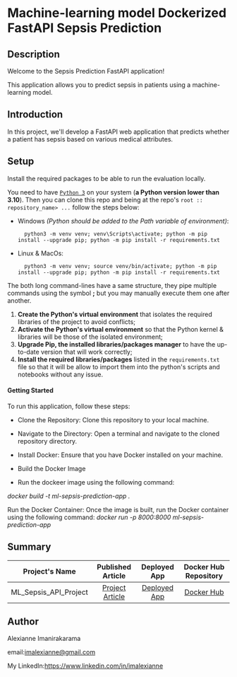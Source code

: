 #  Machine-learning model Dockerized FastAPI Sepsis Prediction

## Description 

Welcome to the Sepsis Prediction FastAPI application!

This application allows you to predict sepsis in patients using a machine-learning model.



## Introduction

 In this project, we'll develop a FastAPI web application that predicts whether a patient has sepsis based on various medical attributes.

## Setup
Install the required packages to be able to run the evaluation locally.

You need to have [`Python 3`](https://www.python.org/) on your system (**a Python version lower than 3.10**). Then you can clone this repo and being at the repo's `root :: repository_name> ...`  follow the steps below:


- Windows *(Python should be added to the Path variable of environment)*:
        
        python3 -m venv venv; venv\Scripts\activate; python -m pip install --upgrade pip; python -m pip install -r requirements.txt  

- Linux & MacOs:
        
        python3 -m venv venv; source venv/bin/activate; python -m pip install --upgrade pip; python -m pip install -r requirements.txt

The both long command-lines have a same structure, they pipe multiple commands using the symbol **;** but you may manually execute them one after another.

1. **Create the Python's virtual environment** that isolates the required libraries of the project to avoid conflicts;
2. **Activate the Python's virtual environment** so that the Python kernel & libraries will be those of the isolated environment;
3. **Upgrade Pip, the installed libraries/packages manager** to have the up-to-date version that will work correctly;
4. **Install the required libraries/packages** listed in the `requirements.txt` file so that it will be allow to import them into the python's scripts and notebooks without any issue.


#### Getting Started

To run this application, follow these steps:

- Clone the Repository: Clone this repository to your local machine.

- Navigate to the Directory: Open a terminal and navigate to the cloned repository directory.

- Install Docker: Ensure that you have Docker installed on your machine.

- Build the Docker Image
- Run the dockeer image using the following command:

*docker build -t ml-sepsis-prediction-app .*

Run the Docker Container: Once the image is built, run the Docker container using the following command:
*docker run -p 8000:8000 ml-sepsis-prediction-app*

## Summary

 | Project's Name | Published Article  | Deployed App |Docker Hub Repository|
|:--------------:|:--------------:|:--------------:|:--------------:|
| ML_Sepsis_API_Project|[Project Article](https://www.linkedin.com/pulse/classification-machine-learning-fastapi-sepsis-imanirakarama-4ivkf/) |    [Deployed App](https://imalexianne-ml-sepsis-fastapi.hf.space)| [Docker Hub](https://hub.docker.com/repository/docker/imalexianne/fastapi_sepsis_prediction/general)
  
## Author

Alexianne Imanirakarama

email:<imalexianne@gmail.com>

My LinkedIn:<https://www.linkedin.com/in/imalexianne>

